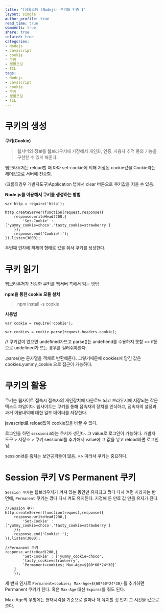 ```yaml
---
title: "[생활코딩 ]Nodejs- 쿠키와 인증 1"
layout: single
author_profile: true
read_time: true
comments: true
share: true
related: true
categories:
- Nodejs
- Javascript
- cookie
- 쿠키
- 생활코딩
- TIL
tags:
- Nodejs
- Javascript
- cookie
- 쿠키
- 생활코딩
- TIL
---
```


# 쿠키의 생성
  
**쿠키(Cookie)**  

> 웹서버의 정보를 웹브라우저에 저장해서 개인화, 인증, 사용자 추적 등의 기능을 구현할 수 있게 해준다.

웹브라우저는 reload할 때 마다 set-cookie에 의해 저장된 cookie값을 Cookie라는 헤더값으로 서버에 전송함.

(크롬의경우 개발자도구)Application 탭에서 clear 버튼으로 쿠키값을 지울 수 있음.

**Node.js를 이용해서 쿠키를 생성하는 방법**

```
var http = require('http');

http.createServer(function(request,response){
    response.writeHead(200,{
        'Set-Cookie' : ['yummy_cookie=choco','tasty_cookie=strawberry'] 
    });
    response.end('Cookie!!');
}).listen(3000);

```

두번째 인자에 객체의 형태로 값을 줘서 쿠키를 생성한다.
# 쿠키 읽기

웹브라우저가 전송한 쿠키를 웹서버 측에서 읽는 방법

**npm을 통한 cookie 모듈 설치**

> npm install -s cookie

**사용법**
```
var cookie = require('cookie');

var cookies = cookie.parse(request.headers.cookie);
```
// 쿠키값이 없으면 undefined가뜨고 parse()는 undefiend를 수용하지 못함
=> if문으로 undefined가 뜨는 경우를 걸러줘야한다.

.parse()는 문자열을 객체로 반환해준다.
그렇기때문에 cookies에 담긴 값은 cookies.yummy_cookie
 으로 접근이 가능하다.

# 쿠키의 활용

쿠키는 웹사이트 접속시 접속자의 개인장치에 다운로드 되고 브라우저에 저장되는 작은 텍스트 파일이다.
웹사이트는 쿠키를 통해 접속자의 장치를 인식하고, 접속자의 설정과 과거 이용내역에 대한 일부 데이터를 저장한다.

javascript로 reload없이 cookie값을  바꿀 수 있다.

로그인을 하면 `sessionid`라는 쿠키가 생긴다.
그 value로 로그인이 가능하다.
개발자 도구 > 저장소 > 쿠키 
sessionid를 추가해서 value에 그 값을 넣고 reload하면 로그인됨.

sessionid를 훔치는 보안공격들이 많음. => 따라서 쿠키는 중요하다.

# Session 쿠키 VS Permanent 쿠키

`Session 쿠키`는 웹브라우저가 켜져 있는 동안만 유지되고 껐다 다시 켜면 사라지는 반면에,
`Permanent` 쿠키는  껐다 다시 켜도 유지된다. 지정해 둔 만료 값 만큼 유지가 된다.
```
//Session 쿠키
http.createServer(function(request,response){
    response.writeHead(200,{
        'Set-Cookie' : ['yummy_cookie=choco','tasty_cookie=strawberry'] 
    });
    response.end('Cookie!!');
}).listen(3000);

//Permanent 쿠키
response.writeHead(200,{
        'Set-Cookie' : ['yummy_cookie=choco',
        'tasty_cookie=strawberry',
        `Permanent=cookies; Max-Age=${60*60*24*30}`
    ]
    });
```

세 번째 인자로 `Permanent=cookies; Max-Age=${60*60*24*30}` 를 추가하면 
Permanent 쿠키가 된다. 혹은 `Max-Age` 대신 `Expires`를 줘도 된다.

 Max-Age의 우항에는 현재시각을 기준으로 얼마나 더 유지할 것 인지 그 시간을 값으로 준다.